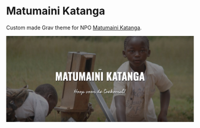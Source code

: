 # Matumaini Katanga

Custom made Grav theme for NPO [Matumaini Katanga](http://matumaini.be).

![Matumaini Katanga](.github/assets/banner.jpg?raw=true)

